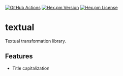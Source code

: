 [![GitHub Actions](https://img.shields.io/github/workflow/status/eproxus/textual/Continuous%20Integration?style=flat-square)](https://github.com/eproxus/textual/actions/workflows/continous_integration.yaml)
[![Hex.pm Version](https://img.shields.io/hexpm/v/textual.svg?style=flat-square)](https://hex.pm/packages/textual)
[![Hex.pm License](https://img.shields.io/hexpm/l/textual.svg?style=flat-square)](https://hexdocs.pm/textual/license.html)

# textual

Textual transformation library.

## Features

* Title capitalization
